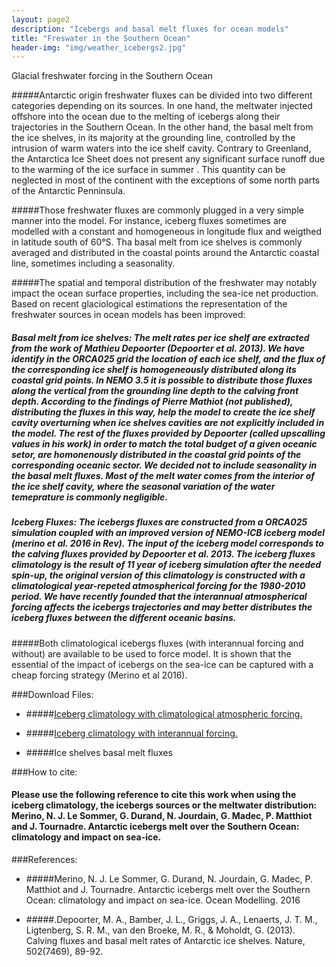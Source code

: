 ```yaml
---
layout: page2
description: "Icebergs and basal melt fluxes for ocean models"
title: "Freswater in the Southern Ocean"
header-img: "img/weather_icebergs2.jpg"
---
```

  


  <script type="{{site.baseurl}}/text/javascript">
    $(function(){
      SyntaxHighlighter.all();
    });
    $(window).load(function(){
      $('.flexslider').flexslider({
        animation: "slide",
        slideshow: false,
        slideshowSpeed: 12000,
        pausePlay: true,
        start: function(slider){
          $('body').removeClass('loading');
        }
      });
    });
  </script>

<!-- 
<div class="container">
	<div class="row">
        <div class="col-lg-8 col-lg-offset-2 col-md-10 col-md-offset-1">
 -->

Glacial freshwater forcing in the Southern Ocean

#####Antarctic origin freshwater fluxes can be divided into two different categories depending on its sources. In one hand, the meltwater injected offshore into the ocean due to the melting of icebergs along their trajectories in the Southern Ocean. In the other hand, the basal melt from the ice shelves, in its majority at the grounding line, controlled by the intrusion of warm waters into the ice shelf cavity. Contrary to Greenland, the Antarctica Ice Sheet does not present any significant surface runoff due to the warming of the ice surface in summer . This quantity can be neglected in most of the continent with the exceptions of some north parts of the Antarctic Penninsula. 


#####Those freshwater fluxes are commonly plugged in a very simple manner into the model. For instance, iceberg fluxes sometimes are modelled with a constant and homogeneous in longitude flux and weigthed in latitude south of 60°S. Tha basal melt from ice shelves is commonly averaged and distributed in the coastal points around the Antarctic coastal line, sometimes including a seasonality.


#####The spatial and temporal distribution of the freshwater may notably impact the ocean surface properties, including the sea-ice net production. Based on recent glaciological estimations the representation of the freshwater sources in ocean models has been improved:

#####   Basal melt from ice shelves: The melt rates per ice shelf are extracted from the work of Mathieu Depoorter (Depoorter et al. 2013). We have identify in the ORCA025 grid the location of each ice shelf, and the flux of the corresponding ice shelf is homogeneously distributed along its coastal grid points. In NEMO 3.5 it is possible to distribute those fluxes along the vertical from the grounding line depth to the calving front depth. According to the findings of Pierre Mathiot (not published), distributing the fluxes in this way, help the model to create the ice shelf cavity overturning when ice shelves cavities are not explicitly included in the model. The rest of the fluxes provided by Depoorter (called upscalling values in his work) in order to match the total budget of a given oceanic setor, are homonenously distributed in the coastal grid points of the corresponding oceanic sector. We decided not to include seasonality in the basal melt fluxes. Most of the melt water comes from the interior of the ice shelf cavity, where the seasonal variation of the water temeprature is commonly negligible.

#####   Iceberg Fluxes: The icebergs fluxes are constructed from a ORCA025 simulation coupled with an improved version of NEMO-ICB iceberg model (merino et al. 2016 in Rev). The input of the iceberg model corresponds to the calving fluxes provided by Depoorter et al. 2013. The iceberg fluxes climatology is the result of 11 year of iceberg simulation after the needed spin-up, the original version of this climatology is constructed with a climatological year-repeted atmospherical forcing for the 1980-2010 period. We have recently founded that the interannual atmospherical forcing affects the icebergs trajectories and may better distributes the iceberg fluxes between the different oceanic basins.

#####Both climatological icebergs fluxes (with interannual forcing and without) are available to be used to force model. It is shown that the essential of the impact of icebergs on the sea-ice can be captured with a cheap forcing strategy (Merino et al 2016).


###Download Files:



- #####[Iceberg climatology with climatological atmospheric forcing.]({{site.baseurl}}/material/Iceberg_Climatology_Merino.nc)

- #####[Iceberg climatology with interannual forcing.]({{site.baseurl}}/material/Iceberg_Interannual_Merino.nc)

- #####Ice shelves basal melt fluxes

###How to cite:

#### Please use the following reference to cite this work when using the iceberg climatology, the icebergs sources or the meltwater distribution: Merino, N. J. Le Sommer, G. Durand, N. Jourdain, G. Madec, P. Matthiot and J. Tournadre. Antarctic icebergs melt over the Southern Ocean: climatology and impact on sea-ice.

###References:

- #####Merino, N. J. Le Sommer, G. Durand, N. Jourdain, G. Madec, P. Matthiot and J. Tournadre. Antarctic icebergs melt over the Southern Ocean: climatology and impact on sea-ice. Ocean Modelling. 2016

- #####.Depoorter, M. A., Bamber, J. L., Griggs, J. A., Lenaerts, J. T. M., Ligtenberg, S. R. M., van den Broeke, M. R., & Moholdt, G. (2013). Calving fluxes and basal melt rates of Antarctic ice shelves. Nature, 502(7469), 89-92.
 

</div>            
